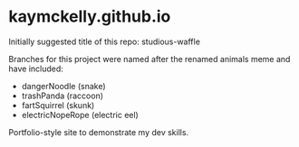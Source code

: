 # kaymckelly.github.io
Initially suggested title of this repo: studious-waffle

Branches for this project were named after the renamed animals meme and have included:
- dangerNoodle (snake)
- trashPanda (raccoon)
- fartSquirrel (skunk)
- electricNopeRope (electric eel)

Portfolio-style site to demonstrate my dev skills.
